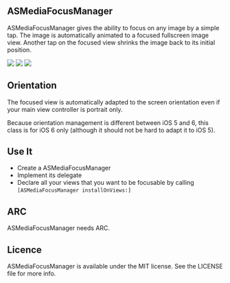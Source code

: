 ## ASMediaFocusManager
ASMediaFocusManager gives the ability to focus on any image by a simple tap. The image is automatically animated to a focused fullscreen image view. Another tap on the focused view shrinks the image back to its initial position.

![](https://github.com/autresphere/ASMediaFocusManager/raw/master/Screenshots/iPhone1.jpg) 
![](https://github.com/autresphere/ASMediaFocusManager/raw/master/Screenshots/iPhone2.jpg) 
![](https://github.com/autresphere/ASMediaFocusManager/raw/master/Screenshots/iPhone3.jpg)

## Orientation
The focused view is automatically adapted to the screen orientation even if your main view controller is portrait only.

Because orientation management is different between iOS 5 and 6, this class is for iOS 6 only (although it should not be hard to adapt it to iOS 5).
## Use It
* Create a ASMediaFocusManager
* Implement its delegate
* Declare all your views that you want to be focusable by calling `[ASMediaFocusManager installOnViews:]`

## ARC
ASMediaFocusManager needs ARC.

## Licence
ASMediaFocusManager is available under the MIT license. See the LICENSE file for more info.


